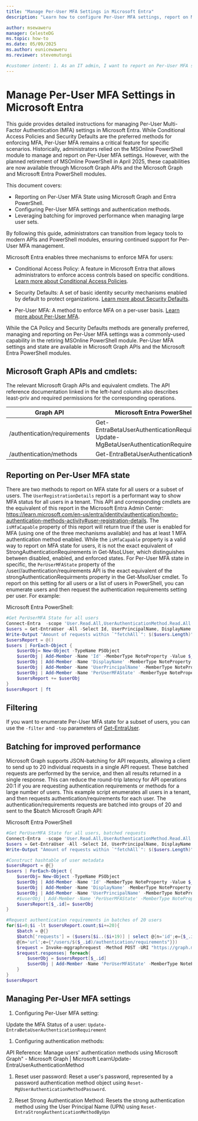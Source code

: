 ```yaml
---
title: "Manage Per-User MFA Settings in Microsoft Entra"
description: "Learn how to configure Per-User MFA settings, report on MFA states, and reset authentication methods using Microsoft Entra tools"

author: msewaweru
manager: CelesteDG
ms.topic: how-to
ms.date: 05/09/2025
ms.author: eunicewaweru
ms.reviewer: stevemutungi

#customer intent: 1. As an IT admin, I want to report on Per-User MFA states so that I can monitor and manage user authentication settings effectively.
---
```


# Manage Per-User MFA Settings in Microsoft Entra

This guide provides detailed instructions for managing Per-User Multi-Factor Authentication (MFA) settings in Microsoft Entra. While Conditional Access Policies and Security Defaults are the preferred methods for enforcing MFA, Per-User MFA remains a critical feature for specific scenarios. Historically, administrators relied on the MSOnline PowerShell module to manage and report on Per-User MFA settings. However, with the planned retirement of MSOnline PowerShell in April 2025, these capabilities are now available through Microsoft Graph APIs and the Microsoft Graph and Microsoft Entra PowerShell modules.

This document covers:

- Reporting on Per-User MFA State using Microsoft Graph and Entra PowerShell.
- Configuring Per-User MFA settings and authentication methods.
- Leveraging batching for improved performance when managing large user sets.

By following this guide, administrators can transition from legacy tools to modern APIs and PowerShell modules, ensuring continued support for Per-User MFA management.

Microsoft Entra enables three mechanisms to enforce MFA for users:

- Conditional Access Policy: A feature in Microsoft Entra that allows administrators to enforce access controls based on specific conditions. [Learn more about Conditional Access Policies](https://learn.microsoft.com/en-us/azure/active-directory/conditional-access/overview).

- Security Defaults: A set of basic identity security mechanisms enabled by default to protect organizations. [Learn more about Security Defaults](https://learn.microsoft.com/en-us/azure/active-directory/fundamentals/concept-fundamentals-security-defaults).

- Per-User MFA: A method to enforce MFA on a per-user basis. [Learn more about Per-User MFA](https://learn.microsoft.com/en-us/azure/active-directory/authentication/howto-mfa-userstates).

While the CA Policy and Security Defaults methods are generally preferred, managing and reporting on Per-User MFA settings was a commonly-used capability in the retiring MSOnline PowerShell module.
Per-User MFA settings and state are available in Microsoft Graph APIs and the Microsoft Entra PowerShell modules.

## Microsoft Graph APIs and cmdlets:

The relevant Microsoft Graph APIs and equivalent cmdlets. The API reference documentation linked in the left-hand column also describes least-priv and required permissions for the corresponding operations. 


|Graph API|Microsoft Entra PowerShell|
|-----|------|
|/authentication/requirements|Get-EntraBetaUserAuthenticationRequirement, Update-MgBetaUserAuthenticationRequirement |
|/authentication/methods|Get-EntraBetaUserAuthenticationMethod|


## Reporting on Per-User MFA state

There are two methods to report on MFA state for all users or a subset of users. The `UserRegistrationDetails` report is a performant way to show MFA status for all users in a tenant. This API and corresponding cmdlets are the equivalent of this report in the Microsoft Entra Admin Center: https://learn.microsoft.com/en-us/entra/identity/authentication/howto-authentication-methods-activity#user-registration-details. The `isMfaCapable` property of this report will return true if the user is enabled for MFA (using one of the three mechanisms available) and has at least 1 MFA authentication method enabled. While the `isMfaCapable` property is a valid way to report on MFA state for users, it is not the exact equivalent of StrongAuthenticationRequirements in Get-MsoLUser, which distinguishes between disabled, enabled, and enforced states.
For Per-User MFA state in specific, the `PerUserMFAState` property of the /user/<id>/authentication/requirements API is the exact equivalent of the strongAuthenticationRequirments property in the Get-MsolUser cmdlet. 
To report on this setting for all users or a list of users in PowerShell, you can enumerate users and then request the authentication requirements setting per user.  For example:
 
Microsoft Entra PowerShell:

```powershell
#Get PerUserMFA State for all users
Connect-Entra  -scope 'User.Read.All,UserAuthenticationMethod.Read.All'
$users = Get-EntraUser -All -Select Id, UserPrincipalName, DisplayName
Write-Output "Amount of requests within `"fetchAll`": $($users.Length)"
$usersReport = @()
$users | ForEach-Object {
    $userObj= New-Object -TypeName PSObject
    $userObj | Add-Member -Name 'Id' -MemberType NoteProperty -Value $_.id
    $userObj | Add-Member -Name 'DisplayName' -MemberType NoteProperty -Value $_.DisplayName
    $userObj | Add-Member -Name 'UserPrincipalName' -MemberType NoteProperty -Value $_.UserPrincipalName
    $userObj | Add-Member -Name 'PerUserMFAState' -MemberType NoteProperty -Value (Get-EntraBetaUserAuthenticationRequirement -UserId $_.id).PerUserMFAState
    $usersReport += $userObj
}
$usersReport | ft
```

## Filtering

If you want to enumerate Per-User MFA state for a subset of users, you can use the `-filter` and `-top` parameters of [Get-EntraUser](/powershell/module/entra/get-entra).

## Batching for improved performance

Microsoft Graph supports JSON-batching for API requests, allowing a client to send up to 20 individual requests in a single API request. These batched requests are performed by the service, and then all results returned in a single response. This can reduce the round-trip latency for API operations 20:1 if you are requesting authentication requirements or methods for a large number of users. 
This example script enumerates all users in a tenant, and then requests authentication/requirements for each user. The authentication/requirements requests are batched into groups of 20 and sent to the $batch Microsoft Graph API:

Microsoft Entra PowerShell
```powershell
#Get PerUserMFA State for all users, batched requests
Connect-Entra  -scope 'User.Read.All,UserAuthenticationMethod.Read.All'
$users = Get-EntraUser -All -Select Id, UserPrincipalName, DisplayName
Write-Output "Amount of requests within `"fetchAll`": $($users.Length)"

#Construct hashtable of user metadata 
$usersReport = @{}
$users | ForEach-Object {
    $userObj= New-Object -TypeName PSObject
    $userObj | Add-Member -Name 'Id' -MemberType NoteProperty -Value $_.id
    $userObj | Add-Member -Name 'DisplayName' -MemberType NoteProperty -Value $_.DisplayName
    $userObj | Add-Member -Name 'UserPrincipalName' -MemberType NoteProperty -Value $_.UserPrincipalName
    #$userObj | Add-Member -Name 'PerUserMFAState' -MemberType NoteProperty -Value ""
    $usersReport[$_.id]= $userObj
}

#Request authentication requirements in batches of 20 users 
for($i=0;$i -lt $usersReport.count;$i+=20){
    $batch = @{}
    $batch['requests'] = ($users[$i..($i+19)] | select @{n='id';e={$_.id}},@{n='method';e={'GET'}},`
    @{n='url';e={"/users/$($_.id)/authentication/requirements"}})
    $request = Invoke-mggraphrequest -Method POST -URI "https://graph.microsoft.com/beta/`$batch" -body ($batch | convertto-json) -OutputType PSObject
    $request.responses| foreach{
        $userObj = $usersReport[$_.id]
        $userObj | Add-Member -Name 'PerUserMFAState' -MemberType NoteProperty -Value $_.body.perUserMFAState
    }
}
$usersReport
```

## Managing Per-User MFA settings

1. Configuring Per-User MFA setting:

Update the MFA Status of a user: `Update-EntraBetaUserAuthenticationRequirement`
1. Configuring authentication methods:

API Reference: Manage users' authentication methods using Microsoft Graph" - Microsoft Graph | Microsoft LearnUpdate-EntraUserAuthenticationMethod

1. Reset user password:
Reset a user's password, represented by a password authentication method object using `Reset-MgUserAuthenticationMethodPassword`.

1. Reset Strong Authentication Method: 
Resets the strong authentication method using the User Principal Name (UPN) using `Reset-EntraStrongAuthenticationMethodByUpn`


